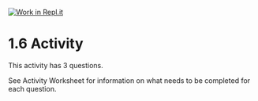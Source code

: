 [![Work in Repl.it](https://classroom.github.com/assets/work-in-replit-14baed9a392b3a25080506f3b7b6d57f295ec2978f6f33ec97e36a161684cbe9.svg)](https://classroom.github.com/online_ide?assignment_repo_id=3288329&assignment_repo_type=AssignmentRepo)
# 1.6 Activity

This activity has 3 questions.  

See Activity Worksheet for information on what needs to be completed for each question.